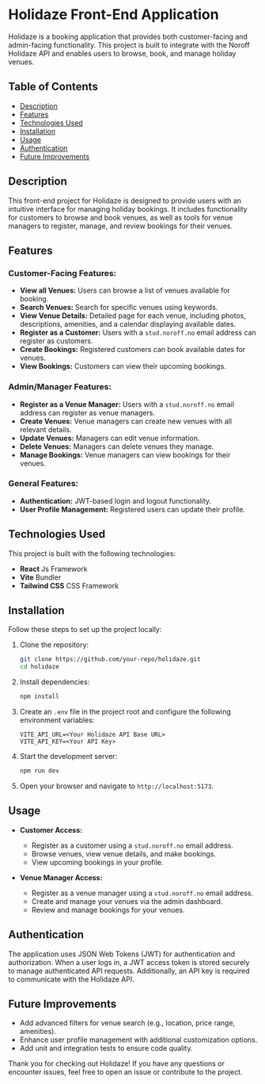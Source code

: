 # Holidaze Front-End Application

Holidaze is a booking application that provides both customer-facing and admin-facing functionality. This project is built to integrate with the  Noroff Holidaze API and enables users to browse, book, and manage holiday venues.

## Table of Contents

- [Description](#description)
- [Features](#features)
- [Technologies Used](#technologies-used)
- [Installation](#installation)
- [Usage](#usage)
- [Authentication](#authentication)
- [Future Improvements](#future-improvements)


## Description

This front-end project for Holidaze is designed to provide users with an intuitive interface for managing holiday bookings. It includes functionality for customers to browse and book venues, as well as tools for venue managers to register, manage, and review bookings for their venues.

## Features

### Customer-Facing Features:

- **View all Venues:** Users can browse a list of venues available for booking.
- **Search Venues:** Search for specific venues using keywords.
- **View Venue Details:** Detailed page for each venue, including photos, descriptions, amenities, and a calendar displaying available dates.
- **Register as a Customer:** Users with a `stud.noroff.no` email address can register as customers.
- **Create Bookings:** Registered customers can book available dates for venues.
- **View Bookings:** Customers can view their upcoming bookings.

### Admin/Manager Features:

- **Register as a Venue Manager:** Users with a `stud.noroff.no` email address can register as venue managers.
- **Create Venues:** Venue managers can create new venues with all relevant details.
- **Update Venues:** Managers can edit venue information.
- **Delete Venues:** Managers can delete venues they manage.
- **Manage Bookings:** Venue managers can view bookings for their venues.

### General Features:

- **Authentication:** JWT-based login and logout functionality.
- **User Profile Management:** Registered users can update their profile.

## Technologies Used

This project is built with the following technologies:

- **React** Js Framework
- **Vite** Bundler
- **Tailwind CSS** CSS Framework


## Installation

Follow these steps to set up the project locally:

1. Clone the repository:

   ```bash
   git clone https://github.com/your-repo/holidaze.git
   cd holidaze
   ```

2. Install dependencies:

   ```bash
   npm install
   ```

3. Create an `.env` file in the project root and configure the following environment variables:

   ```env
   VITE_API_URL=<Your Holidaze API Base URL>
   VITE_API_KEY=<Your API Key>
   ```

4. Start the development server:

   ```bash
   npm run dev
   ```

5. Open your browser and navigate to `http://localhost:5173`.

## Usage

- **Customer Access:**

  - Register as a customer using a `stud.noroff.no` email address.
  - Browse venues, view venue details, and make bookings.
  - View upcoming bookings in your profile.

- **Venue Manager Access:**

  - Register as a venue manager using a `stud.noroff.no` email address.
  - Create and manage your venues via the admin dashboard.
  - Review and manage bookings for your venues.

## Authentication

The application uses JSON Web Tokens (JWT) for authentication and authorization. When a user logs in, a JWT access token is stored securely to manage authenticated API requests. Additionally, an API key is required to communicate with the Holidaze API.


## Future Improvements

- Add advanced filters for venue search (e.g., location, price range, amenities).
- Enhance user profile management with additional customization options.
- Add unit and integration tests to ensure code quality.


Thank you for checking out Holidaze! If you have any questions or encounter issues, feel free to open an issue or contribute to the project.

